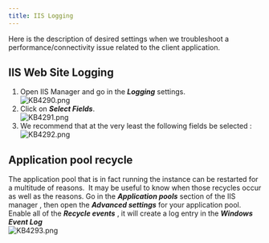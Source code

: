 ```yaml
---
title: IIS Logging
---
```

Here is the description of desired settings when we troubleshoot a performance/connectivity issue related to the client application.

## IIS Web Site Logging

1. Open IIS Manager and go in the ***Logging*** settings.  
![KB4290.png](/img/en/kb/KB4290.png)
2. Click on ***Select Fields***.  
![KB4291.png](/img/en/kb/KB4291.png)
3. We recommend that at the very least the following fields be selected :  
![KB4292.png](/img/en/kb/KB4292.png)

## Application pool recycle

The application pool that is in fact running the instance can be restarted for a multitude of reasons.  It may be useful to know when those recycles occur as well as the reasons. Go in the ***Application pools*** section of the IIS manager , then open the ***Advanced settings*** for your application pool. Enable all of the ***Recycle events*** , it will create a log entry in the ***Windows Event Log***  
![KB4293.png](/img/en/kb/KB4293.png)
